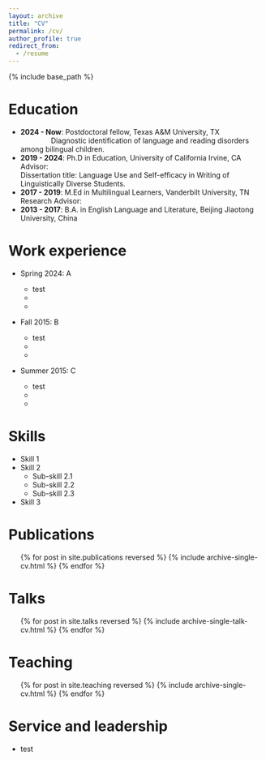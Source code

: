 ```yaml
---
layout: archive
title: "CV"
permalink: /cv/
author_profile: true
redirect_from:
  - /resume
---
```


{% include base_path %}

Education
======
* **2024 - Now**:  Postdoctoral fellow, Texas A&M University, TX<br />
&emsp;&emsp;&emsp;&emsp; Diagnostic identification of language and reading disorders among bilingual children.
* **2019 - 2024**: Ph.D in Education, University of California Irvine, CA  
                Advisor:  
               Dissertation title: Language Use and Self-efficacy in Writing of Linguistically Diverse Students.
* **2017 - 2019**: M.Ed in Multilingual Learners, Vanderbilt University, TN
               Research Advisor: 
* **2013 - 2017**: B.A. in English Language and Literature, Beijing Jiaotong University, China

Work experience
======
* Spring 2024: A
  * test
  * 
  * 

* Fall 2015: B
  * test
  * 
  * 

* Summer 2015: C
  * test
  * 
  * 
  
Skills
======
* Skill 1
* Skill 2
  * Sub-skill 2.1
  * Sub-skill 2.2
  * Sub-skill 2.3
* Skill 3

Publications
======
  <ul>{% for post in site.publications reversed %}
    {% include archive-single-cv.html %}
  {% endfor %}</ul>
  
Talks
======
  <ul>{% for post in site.talks reversed %}
    {% include archive-single-talk-cv.html  %}
  {% endfor %}</ul>
  
Teaching
======
  <ul>{% for post in site.teaching reversed %}
    {% include archive-single-cv.html %}
  {% endfor %}</ul>
  
Service and leadership
======
* test
